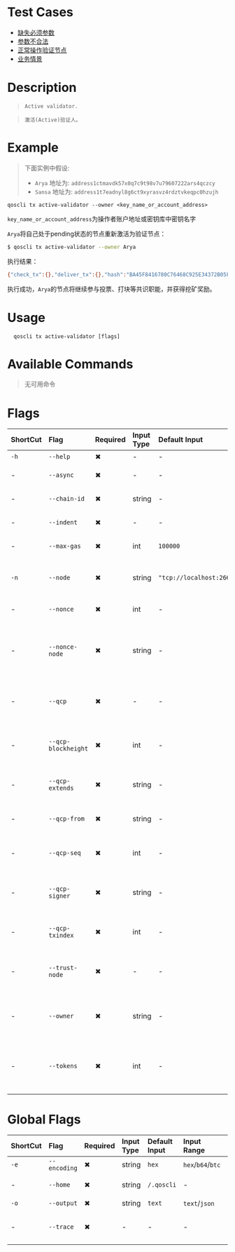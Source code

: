 # Test Cases

- [缺失必须参数](./TestCase01.md)
- [参数不合法](./TestCase02.md)
- [正常操作验证节点](./TestCase03.md)
- [业务情景](./TestCase04.md)

# Description
>     Active validator.

>     激活(Active)验证人。

# Example

> 下面实例中假设:
> - `Arya` 地址为: `address1ctmavdk57x0q7c9t98v7u79607222ars4qczcy`
> - `Sansa` 地址为: `address1t7eadnyl8g6ct9xyrasvz4rdztvkeqpc0hzujh`

`qoscli tx active-validator --owner <key_name_or_account_address>`

`key_name_or_account_address`为操作者账户地址或密钥库中密钥名字

`Arya`将自己处于pending状态的节点重新激活为验证节点：
```bash
$ qoscli tx active-validator --owner Arya
```

执行结果：
```bash
{"check_tx":{},"deliver_tx":{},"hash":"BA45F8416780C76468C925E34372B05F5A7FEAAC","height":"275"}
```

执行成功，`Arya`的节点将继续参与投票、打块等共识职能，并获得挖矿奖励。

# Usage
```
  qoscli tx active-validator [flags]
```

# Available Commands

>无可用命令

# Flags

| ShortCut | Flag                | Required | Input Type | Default Input             | Input Range | Description                                            |
|:---------|:--------------------|:---------|:-----------|:--------------------------|:------------|:-------------------------------------------------------|
| `-h`     | `--help`            | ✖        | -          | -                         | -           | 帮助文档                                                   |
| -        | `--async`           | ✖        | -          | -                         | -           | 是否异步广播交易                                               |
| -        | `--chain-id`        | ✖        | string     | -                         | -           | Tendermint节点的链ID                                       |
| -        | `--indent`          | ✖        | -          | -                         | -           | 向JSON响应添加缩进                                            |
| -        | `--max-gas`         | ✖        | int        | `100000`                  | -           | 每个Tx设置的气体限制值                                           |
| `-n`     | `--node`            | ✖        | string     | `"tcp://localhost:26657"` | -           | 为此链提供的Tendermint RPC接口: `<host>:<port>`                |
| -        | `--nonce`           | ✖        | int        | -                         | -           | 要签署Tx的帐户nonce                                          |
| -        | `--nonce-node`      | ✖        | string     | -                         | -           | 用于其他链查询账户nonce的Tendermint RPC接口: `tcp://<host>:<port>` |
| -        | `--qcp`             | ✖        | -          | -                         | -           | 是否启用QCP模式(qcp mode), 发送QCP Tx                          |
| -        | `--qcp-blockheight` | ✖        | int        | -                         | -           | QCP模式Flag标志: 原始Tx块高度，块高度必须大于0                          |
| -        | `--qcp-extends`     | ✖        | string     | -                         | -           | QCP模式Flag标志: QCP Tx扩展信息                                |
| -        | `--qcp-from`        | ✖        | string     | -                         | -           | QCP模式Flag标志: QCP Tx源链ID                                |
| -        | `--qcp-seq`         | ✖        | int        | -                         | -           | QCP模式Flag标志: QCP顺序                                     |
| -        | `--qcp-signer`      | ✖        | string     | -                         | -           | QCP模式Flag标志: QCP Tx签名者key名称                            |
| -        | `--qcp-txindex`     | ✖        | int        | -                         | -           | QCP模式Flag标志: 原始Tx索引                                    |
| -        | `--trust-node`      | ✖        | -          | -                         | -           | 是否信任连接的完整节点（不验证其响应证据）                                  |
| -        | `--owner`           | ✖        | string     | -                         | -           | (主要参数)`Owner`账户本地密钥库名字或账户地址                            |
| -        | `--tokens`          | ✖        | int        | -                         | -           | (主要参数)要增加的绑定token数量，不能大于操作者持有QOS数量                     |


# Global Flags

| ShortCut | Flag         | Required | Input Type | Default Input | Input Range       | Description  |
|:---------|:-------------|:---------|:-----------|:--------------|:------------------|:-------------|
| `-e`     | `--encoding` | ✖        | string     | `hex`         | `hex`/`b64`/`btc` | 二进制编码        |
| -        | `--home`     | ✖        | string     | `/.qoscli`    | -                 | 配置和数据的目录     |
| `-o`     | `--output`   | ✖        | string     | `text`        | `text`/`json`     | 输出格式         |
| -        | `--trace`    | ✖        | -          | -             | -                 | 打印出错时的完整堆栈跟踪 |